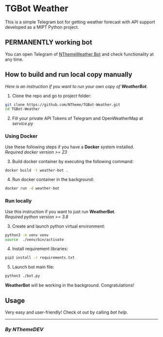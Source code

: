 # **TGBot Weather**

This is a simple Telegram bot for getting weather forecast with API support developed as a MIPT Python project.

## PERMANENTLY working bot
You can open Telegram of [NThemeWeather Bot](https://t.me/n_theme_weather_bot) and check functionality at any time.

## How to build and run local copy manually
_Here is an instruction if you want to run your own copy of **WeatherBot**_.

1. Clone the repo and go to project folder:
  ```sh
  git clone https://github.com/NTheme/TGBot-Weather.git
  cd TGBot-Weather
  ```

2. Fill your private API Tokens of Telegram and OpenWeatherMap at _service.py_

### Using **Docker**
Use these following steps if you have a **Docker** system installed.  
_Required docker version >= 23_

3. Build docker container by executing the following command:
  ```sh
  docker build -t weather-bot .
  ```

4. Run docker container in the background:
  ```sh
  docker run -d weather-bot
  ```

### Run locally
Use this instruction if you want to just run **WeatherBot**.  
_Required python version >= 3.8_

3. Create and launch python virtual environment:
  ```sh
  python3 -m venv venv
  source  ./venv/bin/activate
  ```

4. Install requirement libraries:
  ```sh
  pip3 install -r requirements.txt
  ```

5. Launch bot main file:
  ```sh
  python3 ./bot.py
  ```
  **WeatherBot** will be working in the background. Congratulations!

## Usage
Very easy and user-friendly! Check ot out by calling _bot help_.

----------------------------

### ***By NThemeDEV***
